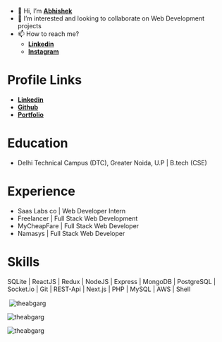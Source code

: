 <!-- ### Hi there 👋 -->

<!--
**theabgarg/theabgarg** is a ✨ _special_ ✨ repository because its `README.md` (this file) appears on your GitHub profile.

Here are some ideas to get you started:

- 🔭 I’m currently working on ...
- 🌱 I’m currently learning ...
- 👯 I’m looking to collaborate on ...
- 🤔 I’m looking for help with ...
- 💬 Ask me about ...
- 📫 How to reach me: ...
- 😄 Pronouns: ...
- ⚡ Fun fact: ...
-->

- 👋 Hi, I’m **[Abhishek](https://github.com/theabgarg)**
- 👀 I’m interested and looking to collaborate on Web Development projects
- 📫 How to reach me?
  - **[Linkedin](https://www.linkedin.com/in/theabgarg/)**
  - **[Instagram](https://www.instagram.com/theabgarg/)**

# Profile Links

- **[Linkedin](https://www.linkedin.com/in/theabgarg/)**
- **[Github](https://github.com/theabgarg)**
- **[Portfolio](https://abgarg.com/)**

# Education

- Delhi Technical Campus (DTC), Greater Noida, U.P
  | B.tech (CSE)

# Experience

- Saas Labs co | Web Developer Intern
- Freelancer | Full Stack Web Development
- MyCheapFare | Full Stack Web Developer
- Namasys | Full Stack Web Developer

# Skills

SQLite | ReactJS | Redux | NodeJS | Express | MongoDB | PostgreSQL | Socket.io | Git | REST-Api | Next.js | PHP | MySQL | AWS | Shell

<p>&nbsp;<img align="center" src="https://github-readme-stats.vercel.app/api?username=theabgarg&show_icons=true&locale=en" alt="theabgarg" /></p>

<p><img align="center" src="https://github-readme-streak-stats.herokuapp.com/?user=theabgarg&" alt="theabgarg" /></p>

<p><img align="left" src="https://github-readme-stats.vercel.app/api/top-langs?username=theabgarg&show_icons=true&locale=en&layout=compact" alt="theabgarg" /></p>
